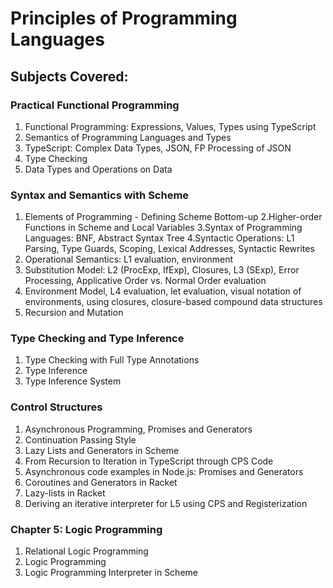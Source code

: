 # Principles of Programming Languages

## Subjects Covered:

### Practical Functional Programming
1. Functional Programming: Expressions, Values, Types using TypeScript
2. Semantics of Programming Languages and Types
3. TypeScript: Complex Data Types, JSON, FP Processing of JSON
4. Type Checking
5. Data Types and Operations on Data

### Syntax and Semantics with Scheme
1. Elements of Programming - Defining Scheme Bottom-up
2.Higher-order Functions in Scheme and Local Variables
3.Syntax of Programming Languages: BNF, Abstract Syntax Tree
4.Syntactic Operations: L1 Parsing, Type Guards, Scoping, Lexical Addresses, Syntactic Rewrites
5. Operational Semantics: L1 evaluation, environment
6. Substitution Model: L2 (ProcExp, IfExp), Closures, L3 (SExp), Error Processing, Applicative Order vs. Normal Order evaluation
7. Environment Model, L4 evaluation, let evaluation, visual notation of environments, using closures, closure-based compound data structures
8. Recursion and Mutation
### Type Checking and Type Inference
1. Type Checking with Full Type Annotations
2. Type Inference
3. Type Inference System

### Control Structures
1. Asynchronous Programming, Promises and Generators
2. Continuation Passing Style
3. Lazy Lists and Generators in Scheme
4. From Recursion to Iteration in TypeScript through CPS Code
5. Asynchronous code examples in Node.js: Promises and Generators
6. Coroutines and Generators in Racket
7. Lazy-lists in Racket
8. Deriving an iterative interpreter for L5 using CPS and Registerization

### Chapter 5: Logic Programming
1. Relational Logic Programming
2. Logic Programming
3. Logic Programming Interpreter in Scheme
